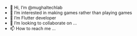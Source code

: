 - 👋 Hi, I’m @mughaltechlab
- 👀 I’m interested in making games rather than playing games
- 🌱 I’m Flutter developer
- 💞️ I’m looking to collaborate on ...
- 📫 How to reach me ...

<!---
mughaltechlab/mughaltechlab is a ✨ special ✨ repository because its `README.md` (this file) appears on your GitHub profile.
You can click the Preview link to take a look at your changes.
--->
